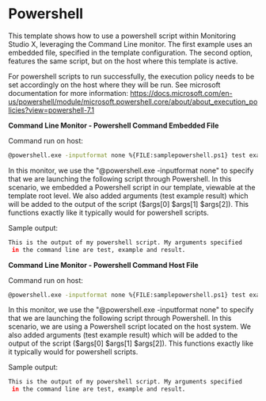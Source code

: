 <strong>Powershell</strong>
====================================================
This template shows how to use a powershell script within Monitoring Studio X, leveraging the Command Line monitor. The first example uses an embedded file, specified in the template configuration. The second option, features the same script, but on the host where this template is active.

For powershell scripts to run successfully, the execution policy needs to be set accordingly on the host where they will be run. See microsoft documentation for more information: https://docs.microsoft.com/en-us/powershell/module/microsoft.powershell.core/about/about_execution_policies?view=powershell-7.1

<strong>Command Line Monitor - Powershell Command Embedded File</strong>

Command run on host:
```bash
@powershell.exe -inputformat none %{FILE:samplepowershell.ps1} test example result
```
In this monitor, we use the "@powershell.exe -inputformat none" to specify that we are launching the following script through Powershell. In this scenario, we embedded a Powershell script in our template, viewable at the template root level. We also added arguments (test example result) which will be added to the output of the script ($args[0] $args[1] $args[2]). This functions exactly like it typically would for powershell scripts.

Sample output:
```bash
This is the output of my powershell script. My arguments specified
 in the command line are test, example and result.
```
<strong>Command Line Monitor - Powershell Command Host File</strong>

Command run on host:
```bash
@powershell.exe -inputformat none %{FILE:samplepowershell.ps1} test example result
```
In this monitor, we use the "@powershell.exe -inputformat none" to specify that we are launching the following script through Powershell. In this scenario, we are using a Powershell script located on the host system. We also added arguments (test example result) which will be added to the output of the script ($args[0] $args[1] $args[2]). This functions exactly like it typically would for powershell scripts.

Sample output:
```bash
This is the output of my powershell script. My arguments specified
 in the command line are test, example and result.
```

